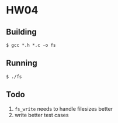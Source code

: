 # HW04

## Building
```text
$ gcc *.h *.c -o fs
```

## Running
```text
$ ./fs
```

## Todo

1. `fs_write` needs to handle filesizes better
1. write better test cases
